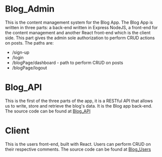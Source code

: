 # Blog_Admin
This is the content management system for the Blog App. The Blog App is written in three parts: a back-end written in Express NodeJS, a front-end for the content management and another React front-end which is the client side.
This part gives the admin sole authorization to perform CRUD actions on posts. The paths are:
- /sign-up
- /login
- /blogPage/dashboard - path to perform CRUD on posts
- /blogPage/logout

# Blog_API
This is the first of the three parts of the app, it is a RESTful API that allows us to write, store and retrieve the blog's data. It is the Blog app back-end. The source code can be found at [Blog_API](https://github.com/kelshuka/Blog_API.git)

# Client
This is the users front-end, built with React. Users can perform CRUD on their respective comments. The source code can be found at [Blog_Users](https://github.com/kelshuka/Blog_Users.git)

